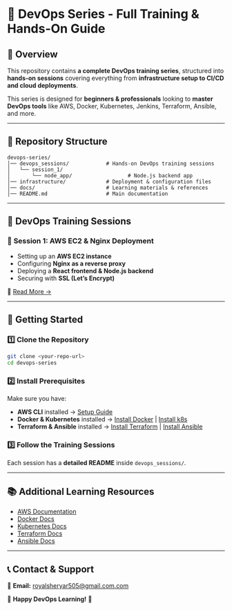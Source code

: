 # 🚀 DevOps Series - Full Training & Hands-On Guide

## 📌 Overview
This repository contains **a complete DevOps training series**, structured into **hands-on sessions** covering everything from **infrastructure setup to CI/CD and cloud deployments**.  

This series is designed for **beginners & professionals** looking to **master DevOps tools** like AWS, Docker, Kubernetes, Jenkins, Terraform, Ansible, and more.

---

## 📂 Repository Structure

```
devops-series/
│── devops_sessions/            # Hands-on DevOps training sessions
│   └── session_1/
│       └── node_app/                  # Node.js backend app
│── infrastructure/             # Deployment & configuration files
│── docs/                       # Learning materials & references
│── README.md                   # Main documentation
```

---

## 📆 **DevOps Training Sessions**

### 🔹 **Session 1: AWS EC2 & Nginx Deployment**
- Setting up an **AWS EC2 instance**
- Configuring **Nginx as a reverse proxy**
- Deploying a **React frontend & Node.js backend**
- Securing with **SSL (Let’s Encrypt)**

📖 [Read More →](./devops_sessions/session_1/README.md)

---
<!-- 
### 🔹 **Session 2: Docker & Containerization**
- Writing **Dockerfiles** for Node.js & React  
- Running containers with **Docker Compose**  
- Managing **volumes & networking** in Docker  

📖 [Read More →](./devops_sessions/session_2/README.md)

--- -->

<!-- ### 🔹 **Session 3: Kubernetes & Orchestration**
- Deploying **Pods, Services, and Ingress**
- Running a **multi-container Kubernetes setup**
- Using **Load Balancing & Ingress Controllers**

📖 [Read More →](./devops_sessions/session_3/README.md)

--- -->

<!-- ### 🔹 **Session 4: CI/CD Pipelines**
- Setting up **Jenkins & GitHub Actions**
- Deploying with **Docker & Kubernetes**
- Automating builds & testing  

📖 [Read More →](./devops_sessions/session_4/README.md)

--- -->

<!-- ### 🔹 **Session 5: Infrastructure as Code (Terraform & Ansible)**
- **Terraform** for provisioning AWS resources  
- **Ansible** for automating configurations  
- Deploying AWS EC2, RDS, S3, and more  

📖 [Read More →](./devops_sessions/session_5/README.md)

--- -->

## 🚀 **Getting Started**

### 1️⃣ Clone the Repository

```bash
git clone <your-repo-url>
cd devops-series
```

### 2️⃣ Install Prerequisites

Make sure you have:
- **AWS CLI** installed → [Setup Guide](https://docs.aws.amazon.com/cli/latest/userguide/install-cliv2.html)
- **Docker & Kubernetes** installed → [Install Docker](https://docs.docker.com/get-docker/) | [Install k8s](https://kubernetes.io/docs/tasks/tools/)
- **Terraform & Ansible** installed → [Install Terraform](https://developer.hashicorp.com/terraform/tutorials/aws-get-started/install-cli) | [Install Ansible](https://docs.ansible.com/ansible/latest/installation_guide/)

### 3️⃣ Follow the Training Sessions

Each session has a **detailed README** inside `devops_sessions/`.

---

## 📚 **Additional Learning Resources**
- [AWS Documentation](https://aws.amazon.com/documentation/)
- [Docker Docs](https://docs.docker.com/)
- [Kubernetes Docs](https://kubernetes.io/docs/)
- [Terraform Docs](https://developer.hashicorp.com/terraform/docs)
- [Ansible Docs](https://docs.ansible.com/)

---

## 📞 **Contact & Support**
📧 **Email:** royalsheryar505@gmail.com.com  
<!-- 📢 **Discord Community:** [Join Here](https://discord.gg/devops-series)   -->
<!-- 🐦 **Twitter:** [@yourhandle](https://twitter.com/yourhandle) -->

🚀 **Happy DevOps Learning!** 🚀
```
